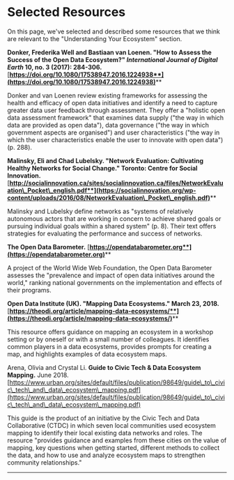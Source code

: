 # Selected Resources

On this page, we've selected and described some resources that we think are relevant to the "Understanding Your Ecosystem" section.&#x20;

**Donker, Frederika Well and Bastiaan van Loenen. "How to Assess the Success of the Open Data Ecosystem?" **_**International Journal of Digital Earth**_** 10, no. 3 (2017): 284-306.** [**https://doi.org/10.1080/17538947.2016.1224938**](https://doi.org/10.1080/17538947.2016.1224938)****

Donker and van Loenen review existing frameworks for assessing the health and efficacy of open data initiatives and identify a need to capture greater data user feedback through assessment. They offer a "holistic open data assessment framework" that examines data supply ("the way in which data are provided as open data"), data governance ("the way in which government aspects are organised") and user characteristics ("the way in which the user characteristics enable the user to innovate with open data") (p. 288).

**Malinsky, Eli and Chad Lubelsky. "Network Evaluation: Cultivating Healthy Networks for Social Change." Toronto: Centre for Social Innovation.** [**http://socialinnovation.ca/sites/socialinnovation.ca/files/NetworkEvaluation\_Pocket\_english.pdf**](https://socialinnovation.org/wp-content/uploads/2016/08/NetworkEvaluation\_Pocket\_english.pdf)****

Malinsky and Lubelsky define networks as "systems of relatively autonomous actors that are working in concern to achieve shared goals or pursuing individual goals within a shared system" (p. 8). Their text offers strategies for evaluating the performance and success of networks.

**The Open Data Barometer.** [**https://opendatabarometer.org**](https://opendatabarometer.org)****

A project of the World Wide Web Foundation, the Open Data Barometer assesses the "prevalence and impact of open data initiatives around the world," ranking national governments on the implementation and effects of their programs.

**Open Data Institute (UK). "Mapping Data Ecosystems." March 23, 2018.** [**https://theodi.org/article/mapping-data-ecosystems/**](https://theodi.org/article/mapping-data-ecosystems/)****

This resource offers guidance on mapping an ecosystem in a workshop setting or by oneself or with a small number of colleagues. It identifies common players in a data ecosystems, provides prompts for creating a map, and highlights examples of data ecosystem maps.

Arena, Olivia and Crystal Li. **Guide to Civic Tech & Data Ecosystem Mapping.** June 2018. [https://www.urban.org/sites/default/files/publication/98649/guide\_to\_civic\_tech\_and\_data\_ecosystem\_mapping.pdf](https://www.urban.org/sites/default/files/publication/98649/guide\_to\_civic\_tech\_and\_data\_ecosystem\_mapping.pdf)

This guide is the product of an initiative by the Civic Tech and Data Collaborative (CTDC) in which seven local communities used ecosystem mapping to identify their local existing data networks and roles. The resource "provides guidance and examples from these cities on the value of mapping, key questions when getting started, different methods to collect the data, and how to use and analyze ecosystem maps to strengthen community relationships."

****
